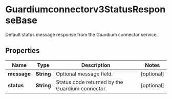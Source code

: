 

# Guardiumconnectorv3StatusResponseBase

Default status message response from the Guardium connector service.

## Properties

| Name | Type | Description | Notes |
|------------ | ------------- | ------------- | -------------|
|**message** | **String** | Optional message field. |  [optional] |
|**status** | **String** | Status code returned by the Guardium connector. |  [optional] |



